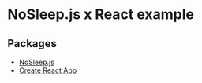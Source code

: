 # NoSleep.js x React example

## Packages
- [NoSleep.js](https://github.com/richtr/NoSleep.js/)
- [Create React App](https://github.com/facebook/create-react-app)
